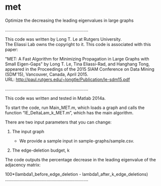 # met
Optimize the decreasing the leading eigenvalues in large graphs

....................................................................

This code was written by Long T. Le at Rutgers University.  
The Eliassi Lab owns the copyright to it.
This code is associated with this paper:

  "MET: A Fast Algorithm for Minimizing Propagation 
   in Large Graphs with Small Eigen-Gaps" 
   by Long T. Le, Tina Eliassi-Rad, and Hanghang Tong, 
   appeared in the Proceedings of the 2015 SIAM Conference 
   on Data Mining (SDM'15), Vancouver, Canada, April 2015.  
   URL:  http://paul.rutgers.edu/~longtle/Publication/le-sdm15.pdf

....................................................................

This code was written and tested in Matlab 2014a.

To start the code, run Main_MET.m, which loads a graph and calls 
the function “IE_DeltaLam_k_MET.m”, which has the main algorithm.

There are two input parameters that you can change:

  1. The input graph 
     - We provide a sample input in sample-graphs/sample.csv.

  2. The edge-deletion budget, k

The code outputs the percentage decrease in the leading eigenvalue 
of the adjacency matrix: 

  100*(lambda1_before_edge_deletion - lambda1_after_k_edge_deletions)
....................................................................

